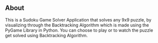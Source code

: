 ## About
This is a Sudoku Game Solver Application that solves any 9x9 puzzle, by visualizing through the Backtracking Algorithm which is made using the PyGame Library in Python.
You can choose to play or to watch the puzzle get solved using Backtracking Algorithm.
